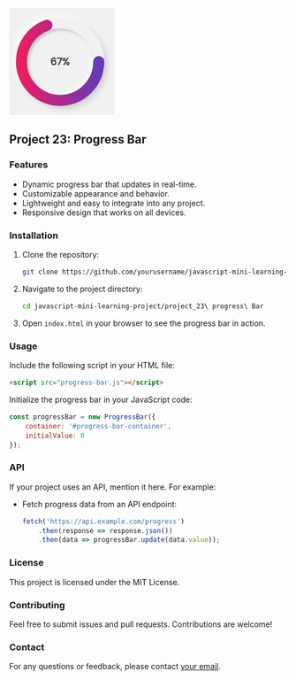 ![alt text](image.png)
## Project 23: Progress Bar

### Features
- Dynamic progress bar that updates in real-time.
- Customizable appearance and behavior.
- Lightweight and easy to integrate into any project.
- Responsive design that works on all devices.

### Installation
1. Clone the repository:
    ```bash
    git clone https://github.com/yourusername/javascript-mini-learning-project.git
    ```
2. Navigate to the project directory:
    ```bash
    cd javascript-mini-learning-project/project_23\ progress\ Bar
    ```
3. Open `index.html` in your browser to see the progress bar in action.

### Usage
Include the following script in your HTML file:
```html
<script src="progress-bar.js"></script>
```
Initialize the progress bar in your JavaScript code:
```javascript
const progressBar = new ProgressBar({
    container: '#progress-bar-container',
    initialValue: 0
});
```

### API
If your project uses an API, mention it here. For example:
- Fetch progress data from an API endpoint:
    ```javascript
    fetch('https://api.example.com/progress')
        .then(response => response.json())
        .then(data => progressBar.update(data.value));
    ```

### License
This project is licensed under the MIT License.

### Contributing
Feel free to submit issues and pull requests. Contributions are welcome!

### Contact
For any questions or feedback, please contact [your email](mailto:your.email@example.com).